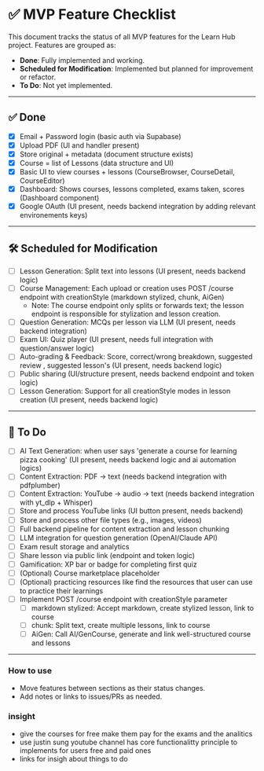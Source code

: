 # ✅ MVP Feature Checklist

This document tracks the status of all MVP features for the Learn Hub project. Features are grouped as:
- **Done**: Fully implemented and working.
- **Scheduled for Modification**: Implemented but planned for improvement or refactor.
- **To Do**: Not yet implemented.

---

## ✅ Done
- [x] Email + Password login (basic auth via Supabase)
- [x] Upload PDF (UI and handler present)
- [x] Store original + metadata (document structure exists)
- [x] Course = list of Lessons (data structure and UI)
- [x] Basic UI to view courses + lessons (CourseBrowser, CourseDetail, CourseEditor)
- [x] Dashboard: Shows courses, lessons completed, exams taken, scores (Dashboard component)
- [x] Google OAuth (UI present, needs backend integration by adding relevant environements keys)

---

## 🛠️ Scheduled for Modification
- [ ] Lesson Generation: Split text into lessons (UI present, needs backend logic)
- [ ] Course Management: Each upload or creation uses POST /course endpoint with creationStyle (markdown stylized, chunk, AiGen)
    - Note: The course endpoint only splits or forwards text; the lesson endpoint is responsible for stylization and lesson creation.
- [ ] Question Generation: MCQs per lesson via LLM (UI present, needs backend integration)
- [ ] Exam UI: Quiz player (UI present, needs full integration with question/answer logic)
- [ ] Auto-grading & Feedback: Score, correct/wrong breakdown, suggested review , suggested lesson's (UI present, needs backend logic)
- [ ] Public sharing (UI/structure present, needs backend endpoint and token logic)
- [ ] Lesson Generation: Support for all creationStyle modes in lesson creation (UI present, needs backend logic)

---

## 🚧 To Do
- [ ] AI Text Generation: when user says 'generate a course for learning pizza cooking' (UI present, needs backend logic and ai automation logics)
- [ ] Content Extraction: PDF → text (needs backend integration with pdfplumber)
- [ ] Content Extraction: YouTube → audio → text (needs backend integration with yt_dlp + Whisper)
- [ ] Store and process YouTube links (UI button present, needs backend)
- [ ] Store and process other file types (e.g., images, videos)
- [ ] Full backend pipeline for content extraction and lesson chunking 
- [ ] LLM integration for question generation (OpenAI/Claude API)
- [ ] Exam result storage and analytics
- [ ] Share lesson via public link (endpoint and token logic)
- [ ] Gamification: XP bar or badge for completing first quiz
- [ ] (Optional) Course marketplace placeholder
- [ ] (Optional) practicing resources like find the resources that user can use to practice their learnings 
- [ ] Implement POST /course endpoint with creationStyle parameter
    - [ ] markdown stylized: Accept markdown, create stylized lesson, link to course
    - [ ] chunk: Split text, create multiple lessons, link to course
    - [ ] AiGen: Call AI/GenCourse, generate and link well-structured course and lessons

---

### How to use
- Move features between sections as their status changes.
- Add notes or links to issues/PRs as needed. 


### insight
- give the courses for free make them pay for the exams and the analitics
- use justin sung youtube channel has core functionalitty principle to implements for users free and paid ones 
- links for insigh about things to do 
<!-- https://youtu.be/oTQPxPFROck?si=DIzfpOKNOJm0G56x -->
<!-- https://youtu.be/6GTt10GDWII?si=isL8KrGFt3qW-BJ5 -->